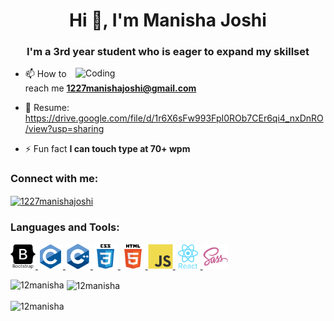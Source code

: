 

<h1 align="center">Hi 👋, I'm Manisha Joshi</h1>
<h3 align="center">I'm a 3rd year student who is eager to expand my skillset </h3>

<img align="right" alt="Coding" width="400" src="https://media.giphy.com/media/v1.Y2lkPTc5MGI3NjExYjljZTRkZmMyNjg4N2EzY2U5ODBmOGE3N2NiM2Y0ZDJmODkyNzI3YyZjdD1n/Dh5q0sShxgp13DwrvG/giphy.gif"/>





- 📫 How to reach me **1227manishajoshi@gmail.com**

- 📄 Resume: https://drive.google.com/file/d/1r6X6sFw993FpI0ROb7CEr6qi4_nxDnRO/view?usp=sharing

- ⚡ Fun fact **I can touch type at 70+ wpm**

<h3 align="left">Connect with me:</h3>
<p align="left">
<a href="https://linkedin.com/in/1227manishajoshi" target="blank"><img align="center" src="https://raw.githubusercontent.com/rahuldkjain/github-profile-readme-generator/master/src/images/icons/Social/linked-in-alt.svg" alt="1227manishajoshi" height="30" width="40" /></a>
</p>

<h3 align="left">Languages and Tools:</h3>
<p align="left"> <a href="https://getbootstrap.com" target="_blank" rel="noreferrer"> <img src="https://raw.githubusercontent.com/devicons/devicon/master/icons/bootstrap/bootstrap-plain-wordmark.svg" alt="bootstrap" width="40" height="40"/> </a> <a href="https://www.cprogramming.com/" target="_blank" rel="noreferrer"> <img src="https://raw.githubusercontent.com/devicons/devicon/master/icons/c/c-original.svg" alt="c" width="40" height="40"/> </a> <a href="https://www.w3schools.com/cpp/" target="_blank" rel="noreferrer"> <img src="https://raw.githubusercontent.com/devicons/devicon/master/icons/cplusplus/cplusplus-original.svg" alt="cplusplus" width="40" height="40"/> </a> <a href="https://www.w3schools.com/css/" target="_blank" rel="noreferrer"> <img src="https://raw.githubusercontent.com/devicons/devicon/master/icons/css3/css3-original-wordmark.svg" alt="css3" width="40" height="40"/> </a> <a href="https://www.w3.org/html/" target="_blank" rel="noreferrer"> <img src="https://raw.githubusercontent.com/devicons/devicon/master/icons/html5/html5-original-wordmark.svg" alt="html5" width="40" height="40"/> </a> <a href="https://developer.mozilla.org/en-US/docs/Web/JavaScript" target="_blank" rel="noreferrer"> <img src="https://raw.githubusercontent.com/devicons/devicon/master/icons/javascript/javascript-original.svg" alt="javascript" width="40" height="40"/> </a> <a href="https://reactjs.org/" target="_blank" rel="noreferrer"> <img src="https://raw.githubusercontent.com/devicons/devicon/master/icons/react/react-original-wordmark.svg" alt="react" width="40" height="40"/> </a> <a href="https://sass-lang.com" target="_blank" rel="noreferrer"> <img src="https://raw.githubusercontent.com/devicons/devicon/master/icons/sass/sass-original.svg" alt="sass" width="40" height="40"/> </a> </p>

<p><img align="left" src="https://github-readme-stats.vercel.app/api/top-langs?username=12manisha&show_icons=true&locale=en&layout=compact" alt="12manisha" /></p>

<p>&nbsp;<img align="center" src="https://github-readme-stats.vercel.app/api?username=12manisha&show_icons=true&locale=en" alt="12manisha" /></p>

<p><img align="center" src="https://github-readme-streak-stats.herokuapp.com/?user=12manisha&" alt="12manisha" /></p>
